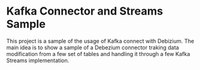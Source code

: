 # Kafka Connector and Streams Sample

This project is a sample of the usage of Kafka connect with Debizium. The main idea is to show a sample of a Debezium connector traking data modification from a few set of tables and handling it through a few Kafka Streams implementation.
